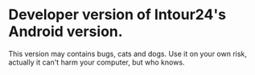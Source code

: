 # Developer version of Intour24's Android version.

This version may contains bugs, cats and dogs. Use it on your own risk, actually it can't harm your computer, but who knows.

